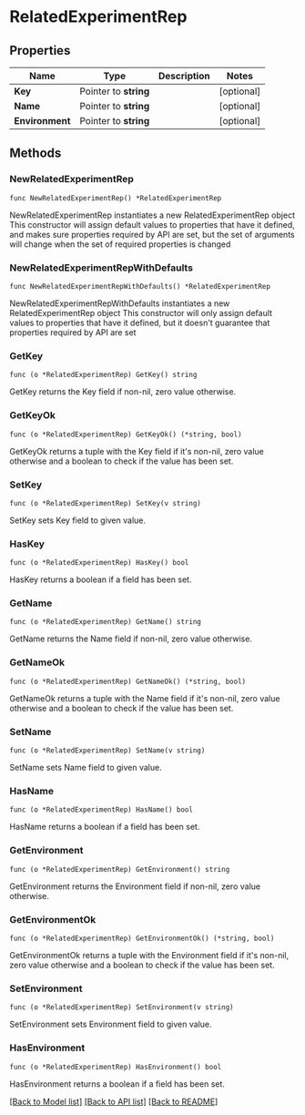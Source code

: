 # RelatedExperimentRep

## Properties

Name | Type | Description | Notes
------------ | ------------- | ------------- | -------------
**Key** | Pointer to **string** |  | [optional] 
**Name** | Pointer to **string** |  | [optional] 
**Environment** | Pointer to **string** |  | [optional] 

## Methods

### NewRelatedExperimentRep

`func NewRelatedExperimentRep() *RelatedExperimentRep`

NewRelatedExperimentRep instantiates a new RelatedExperimentRep object
This constructor will assign default values to properties that have it defined,
and makes sure properties required by API are set, but the set of arguments
will change when the set of required properties is changed

### NewRelatedExperimentRepWithDefaults

`func NewRelatedExperimentRepWithDefaults() *RelatedExperimentRep`

NewRelatedExperimentRepWithDefaults instantiates a new RelatedExperimentRep object
This constructor will only assign default values to properties that have it defined,
but it doesn't guarantee that properties required by API are set

### GetKey

`func (o *RelatedExperimentRep) GetKey() string`

GetKey returns the Key field if non-nil, zero value otherwise.

### GetKeyOk

`func (o *RelatedExperimentRep) GetKeyOk() (*string, bool)`

GetKeyOk returns a tuple with the Key field if it's non-nil, zero value otherwise
and a boolean to check if the value has been set.

### SetKey

`func (o *RelatedExperimentRep) SetKey(v string)`

SetKey sets Key field to given value.

### HasKey

`func (o *RelatedExperimentRep) HasKey() bool`

HasKey returns a boolean if a field has been set.

### GetName

`func (o *RelatedExperimentRep) GetName() string`

GetName returns the Name field if non-nil, zero value otherwise.

### GetNameOk

`func (o *RelatedExperimentRep) GetNameOk() (*string, bool)`

GetNameOk returns a tuple with the Name field if it's non-nil, zero value otherwise
and a boolean to check if the value has been set.

### SetName

`func (o *RelatedExperimentRep) SetName(v string)`

SetName sets Name field to given value.

### HasName

`func (o *RelatedExperimentRep) HasName() bool`

HasName returns a boolean if a field has been set.

### GetEnvironment

`func (o *RelatedExperimentRep) GetEnvironment() string`

GetEnvironment returns the Environment field if non-nil, zero value otherwise.

### GetEnvironmentOk

`func (o *RelatedExperimentRep) GetEnvironmentOk() (*string, bool)`

GetEnvironmentOk returns a tuple with the Environment field if it's non-nil, zero value otherwise
and a boolean to check if the value has been set.

### SetEnvironment

`func (o *RelatedExperimentRep) SetEnvironment(v string)`

SetEnvironment sets Environment field to given value.

### HasEnvironment

`func (o *RelatedExperimentRep) HasEnvironment() bool`

HasEnvironment returns a boolean if a field has been set.


[[Back to Model list]](../README.md#documentation-for-models) [[Back to API list]](../README.md#documentation-for-api-endpoints) [[Back to README]](../README.md)


